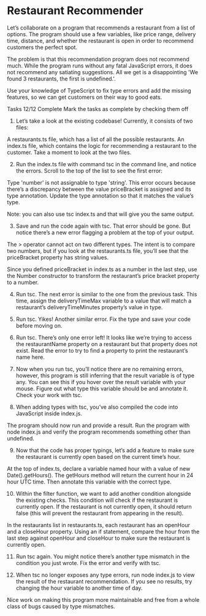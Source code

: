 # Restaurant Recommender

Let’s collaborate on a program that recommends a restaurant from a list of options. The program should use a few variables, like price range, delivery time, distance, and whether the restaurant is open in order to recommend customers the perfect spot.

The problem is that this recommendation program does not recommend much. While the program runs without any fatal JavaScript errors, it does not recommend any satiating suggestions. All we get is a disappointing 'We found 3 restaurants, the first is undefined.'.

Use your knowledge of TypeScript to fix type errors and add the missing features, so we can get customers on their way to good eats.

Tasks
12/12 Complete
Mark the tasks as complete by checking them off

1.  Let’s take a look at the existing codebase! Currently, it consists of two files:

A restaurants.ts file, which has a list of all the possible restaurants.
An index.ts file, which contains the logic for recommending a restaurant to the customer.
Take a moment to look at the two files.

2. Run the index.ts file with command tsc in the command line, and notice the errors. Scroll to the top of the list to see the first error:

Type 'number' is not assignable to type 'string'.
This error occurs because there’s a discrepancy between the value priceBracket is assigned and its type annotation. Update the type annotation so that it matches the value’s type.

Note: you can also use tsc index.ts and that will give you the same output.

3. Save and run the code again with tsc. That error should be gone. But notice there’s a new error flagging a problem at the top of your output.

The > operator cannot act on two different types. The intent is to compare two numbers, but if you look at the restaurants.ts file, you’ll see that the priceBracket property has string values.

Since you defined priceBracket in index.ts as a number in the last step, use the Number constructor to transform the restaurant’s price bracket property to a number.

4. Run tsc. The next error is similar to the one from the previous task. This time, assign the deliveryTimeMax variable to a value that will match a restaurant’s deliveryTimeMinutes property’s value in type.

5. Run tsc. Yikes! Another similar error. Fix the type and save your code before moving on.

6. Run tsc. There’s only one error left! It looks like we’re trying to access the restaurantName property on a restaurant but that property does not exist. Read the error to try to find a property to print the restaurant’s name here.

7. Now when you run tsc, you’ll notice there are no remaining errors, however, this program is still inferring that the result variable is of type any. You can see this if you hover over the result variable with your mouse. Figure out what type this variable should be and annotate it. Check your work with tsc.

8. When adding types with tsc, you’ve also compiled the code into JavaScript inside index.js.

The program should now run and provide a result. Run the program with node index.js and verify the program recommends something other than undefined.

9. Now that the code has proper typings, let’s add a feature to make sure the restaurant is currently open based on the current time’s hour.

At the top of index.ts, declare a variable named hour with a value of new Date().getHours(). The getHours method will return the current hour in 24 hour UTC time. Then annotate this variable with the correct type.

10. Within the filter function, we want to add another condition alongside the existing checks. This condition will check if the restaurant is currently open. If the restaurant is not currently open, it should return false (this will prevent the restaurant from appearing in the result).

In the restaurants list in restaurants.ts, each restaurant has an openHour and a closeHour property. Using an if statement, compare the hour from the last step against openHour and closeHour to make sure the restaurant is currently open.

11. Run tsc again. You might notice there’s another type mismatch in the condition you just wrote. Fix the error and verify with tsc.

12. When tsc no longer exposes any type errors, run node index.js to view the result of the restaurant recommendation. If you see no results, try changing the hour variable to another time of day.

Nice work on making this program more maintainable and free from a whole class of bugs caused by type mismatches.
